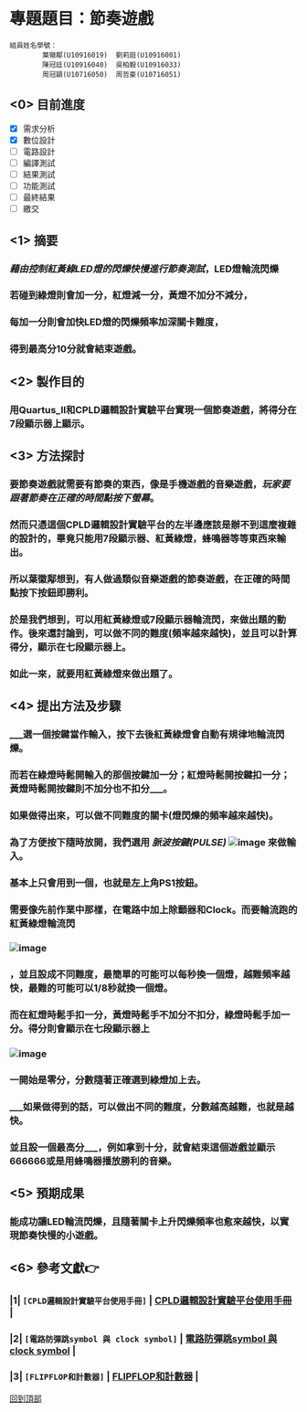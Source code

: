 # 專題題目：節奏遊戲
```
組員姓名學號：
        葉徽鄅(U10916019)  劉莉庭(U10916001)
        陳冠廷(U10916040)  吳柏毅(U10916033)
        周冠穎(U10716050)  周哲豪(U10716051)
```
##  <0>  目前進度
- [x] 需求分析
- [x] 數位設計
- [ ] 電路設計
- [ ] 編譯測試
- [ ] 結果測試
- [ ] 功能測試
- [ ] 最終結果
- [ ] 繳交
##  <1>  摘要
###     ___藉由控制紅黃綠LED燈的閃爍快慢進行節奏測試___，LED燈輪流閃爍
### 若碰到綠燈則會加一分，紅燈減一分，黃燈不加分不減分，
### 每加一分則會加快LED燈的閃爍頻率加深關卡難度，
### 得到最高分10分就會結束遊戲。
##  <2>  製作目的
###     用Quartus_II和CPLD邏輯設計實驗平台實現一個節奏遊戲，將得分在7段顯示器上顯示。
##  <3>  方法探討
###     要節奏遊戲就需要有節奏的東西，像是手機遊戲的音樂遊戲，___玩家要跟著節奏在正確的時間點按下螢幕___。
###     然而只憑這個CPLD邏輯設計實驗平台的左半邊應該是辦不到這麼複雜的設計的，畢竟只能用7段顯示器、紅黃綠燈，蜂鳴器等等東西來輸出。
###     所以葉徽鄅想到，有人做過類似音樂遊戲的節奏遊戲，在正確的時間點按下按鈕即勝利。
###     於是我們想到，可以用紅黃綠燈或7段顯示器輪流閃，來做出題的動作。後來還討論到，可以做不同的難度(頻率越來越快)，並且可以計算得分，顯示在七段顯示器上。
###     如此一來，就要用紅黃綠燈來做出題了。
##  <4>  提出方法及步驟
###      ___選一個按鍵當作輸入，按下去後紅黃綠燈會自動有規律地輪流閃爍。
### 而若在綠燈時鬆開輸入的那個按鍵加一分；紅燈時鬆開按鍵扣一分；黃燈時鬆開按鍵則不加分也不扣分___。
### 如果做得出來，可以做不同難度的關卡(燈閃爍的頻率越來越快)。
### 為了方便按下隨時放開，我們選用 ___脈波按鍵(PULSE)___ ![image](https://github.com/sapt36/Final-project-of-DigitalCircuitExperiment/blob/main/png/%E5%9C%961.png) 來做輸入。
### 基本上只會用到一個，也就是左上角PS1按鈕。
### 需要像先前作業中那樣，在電路中加上除顫器和Clock。而要輪流跑的紅黃綠燈輪流閃
### ![image](https://github.com/sapt36/Final-project-of-DigitalCircuitExperiment/blob/main/png/%E5%9C%962.png)
### ，並且設成不同難度，最簡單的可能可以每秒換一個燈，越難頻率越快，最難的可能可以1/8秒就換一個燈。
### 而在紅燈時鬆手扣一分，黃燈時鬆手不加分不扣分，綠燈時鬆手加一分。得分則會顯示在七段顯示器上 
### ![image](https://github.com/sapt36/Final-project-of-DigitalCircuitExperiment/blob/main/png/%E5%9C%963.jpg) 
### 一開始是零分，分數隨著正確選到綠燈加上去。
### ___如果做得到的話，可以做出不同的難度，分數越高越難，也就是越快。
### 並且設一個最高分___，例如拿到十分，就會結束這個遊戲並顯示666666或是用蜂鳴器播放勝利的音樂。
##  <5>  預期成果
###     能成功讓LED輪流閃爍，且隨著關卡上升閃爍頻率也愈來越快，以實現節奏快慢的小遊戲。
##  <6>  參考文獻:point_right:
### |1|  `[CPLD邏輯設計實驗平台使用手冊]`  |  [CPLD邏輯設計實驗平台使用手冊](https://eeclass.utaipei.edu.tw/media/doc/86181)  |
### |2|  `[電路防彈跳symbol 與 clock symbol]`  |  [電路防彈跳symbol 與 clock symbol](https://eeclass.utaipei.edu.tw/media/doc/85906)  |
### |3|  `[FLIPFLOP和計數器]`  |  [FLIPFLOP和計數器](https://eeclass.utaipei.edu.tw/media/doc/88524)  |
[回到頂部](#readme)

